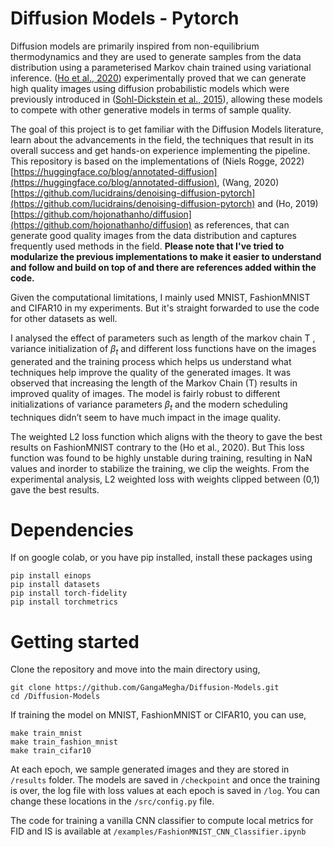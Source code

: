 # Diffusion Models - Pytorch

Diffusion models are primarily inspired from non-equilibrium thermodynamics and they are used to generate samples from the data distribution using a parameterised Markov chain trained using variational inference. ([Ho et al., 2020](https://proceedings.neurips.cc/paper/2020/file/4c5bcfec8584af0d967f1ab10179ca4b-Paper.pdf)) experimentally proved that we can generate high quality images using diffusion probabilistic models which were previously introduced in ([Sohl-Dickstein et al., 2015](https://arxiv.org/pdf/1503.03585.pdf)), allowing these models to compete with other generative models in terms of sample quality.

The goal of this project is to get familiar with the Diffusion Models literature, learn about the advancements in the field, the techniques that result in its overall success and get hands-on experience implementing the pipeline. This repository is based on the implementations of (Niels Rogge, 2022) [https://huggingface.co/blog/annotated-diffusion](https://huggingface.co/blog/annotated-diffusion), (Wang, 2020) [https://github.com/lucidrains/denoising-diffusion-pytorch](https://github.com/lucidrains/denoising-diffusion-pytorch) and (Ho, 2019) [https://github.com/hojonathanho/diffusion](https://github.com/hojonathanho/diffusion) as references, that can generate good quality images from the data distribution and captures frequently used methods in the field. **Please note that I've tried to modularize the previous implementations to make it easier to understand and follow and build on top of and there are references added within the code.**

Given the computational limitations, I mainly used MNIST, FashionMNIST and CIFAR10 in my experiments. But it's straight forwarded to use the code for other datasets as well.

I analysed the effect of parameters such as length of the markov chain T , variance initialization of $\beta_t$ and different loss functions have on the images generated and the training process which helps us understand what techniques help improve the quality of the generated images. It was observed that increasing the length of the Markov Chain (T) results in improved quality of images. The model is fairly robust to different initializations of variance parameters $\beta_t$ and the modern scheduling techniques didn’t seem to have much impact in the image quality. 

The weighted L2 loss function which aligns with the theory to gave the best results on FashionMNIST contrary to the (Ho et al., 2020). But This loss function was found to be highly unstable during training, resulting in NaN values and inorder to stabilize the training, we clip the weights. From the experimental analysis, L2 weighted loss with weights clipped between (0,1) gave the best results.

# Dependencies
If on google colab, or you have pip installed, install these packages using
```
pip install einops
pip install datasets
pip install torch-fidelity
pip install torchmetrics
```

# Getting started

Clone the repository and move into the main directory using, 
```
git clone https://github.com/GangaMegha/Diffusion-Models.git 
cd /Diffusion-Models
```

If training the model on MNIST, FashionMNIST or CIFAR10, you can use,
```
make train_mnist
make train_fashion_mnist
make train_cifar10
```

At each epoch, we sample generated images and they are stored in `/results` folder. The models are saved in `/checkpoint` and once the training is over, the log file with loss values at each epoch is saved in `/log`. You can change these locations in the `/src/config.py` file.

The code for training a vanilla CNN classifier to compute local metrics for FID and IS is available at `/examples/FashionMNIST_CNN_Classifier.ipynb`


